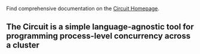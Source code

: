 Find comprehensive documentation on the [Circuit Homepage](http://gocircuit.org).

The Circuit is a simple language-agnostic tool for programming process-level concurrency across a cluster
---------------------------------------------------------------------------------------------------------


